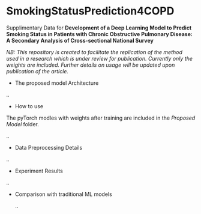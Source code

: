 # SmokingStatusPrediction4COPD

Supplimentary Data for **Development of a Deep Learning Model to Predict Smoking Status in Patients with Chronic Obstructive Pulmonary Disease: A Secondary Analysis of Cross-sectional National Survey**

_NB: This repository is created to facilitate the replication of the method used in a research which is under review for publication. Currently only the weights are included. Further details on usage will be updated upon publication of the article._

- The proposed model Architecture

..

- How to use

The pyTorch modles with weights after training are included in the  _Proposed Model_ folder. 

..

- Data Preprocessing Details

..

- Experiment Results
  
..

- Comparison with traditional ML models

  ..


